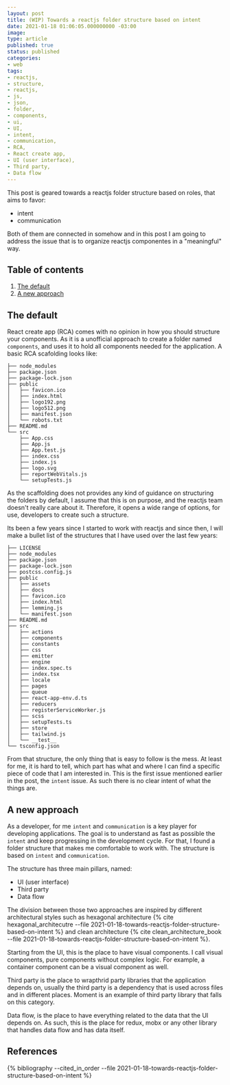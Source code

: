 ```yaml
---
layout: post
title: (WIP) Towards a reactjs folder structure based on intent
date: 2021-01-18 01:06:05.000000000 -03:00
image: 
type: article
published: true
status: published
categories:
- web
tags:
- reactjs,
- structure,
- reactjs,
- js,
- json,
- folder,
- components,
- ui,
- UI,
- intent,
- communication,
- RCA,
- React create app,
- UI (user interface),
- Third party,
- Data flow
---
```


This post is geared towards a reactjs folder structure based on roles, that
aims to favor:

- intent
- communication

Both of them are connected in somehow and in this post I am going to address
the issue that is to organize reactjs componentes in a "meaningful" way.

## Table of contents

1. [The default](#the-default)
2. [A new approach](#a-new-approach)

## The default

React create app (RCA) comes with no opinion in how you should structure your
components. As it is a unofficial approach to create a folder named `components`,
and uses it to hold all components needed for the application. A
basic RCA scafolding looks like:

```
├── node_modules
├── package.json
├── package-lock.json
├── public
│   ├── favicon.ico
│   ├── index.html
│   ├── logo192.png
│   ├── logo512.png
│   ├── manifest.json
│   └── robots.txt
├── README.md
└── src
    ├── App.css
    ├── App.js
    ├── App.test.js
    ├── index.css
    ├── index.js
    ├── logo.svg
    ├── reportWebVitals.js
    └── setupTests.js
```

As the scaffolding does not provides any kind of guidance on structuring the
folders by default, I assume that this is on purpose, and the reactjs team
doesn't really care about it. Therefore, it opens a wide range of options, for
use, developers to create such a structure.

Its been a few years since I started to work with reactjs and since then, I
will make a bullet list of the structures that I have used over the last few
years:

```
├── LICENSE
├── node_modules
├── package.json
├── package-lock.json
├── postcss.config.js
├── public
│   ├── assets
│   ├── docs
│   ├── favicon.ico
│   ├── index.html
│   ├── lemming.js
│   └── manifest.json
├── README.md
├── src
│   ├── actions
│   ├── components
│   ├── constants
│   ├── css
│   ├── emitter
│   ├── engine
│   ├── index.spec.ts
│   ├── index.tsx
│   ├── locale
│   ├── pages
│   ├── queue
│   ├── react-app-env.d.ts
│   ├── reducers
│   ├── registerServiceWorker.js
│   ├── scss
│   ├── setupTests.ts
│   ├── store
│   ├── tailwind.js
│   └── __test__
└── tsconfig.json
```

From that structure, the only thing that is easy to follow is the mess. At least
for me, it is hard to tell, which part has what and where I can find a specific
piece of code that I am interested in. This is the first issue mentioned earlier
in the post, the `intent` issue. As such there is no clear intent of what the
things are.

## A new approach

As a developer, for me `intent` and `communication` is a key player for developing
applications. The goal is to understand as fast as possible the `intent` and
keep progressing in the development cycle. For that, I found a folder structure
that makes me comfortable to work with. The structure is based on `intent` and
`communication`.

The structure has three main pillars, named:

- UI (user interface)
- Third party
- Data flow

The division between those two approaches are inspired by different architectural
styles such as hexagonal architecture {% cite hexagonal_architecutre --file 2021-01-18-towards-reactjs-folder-structure-based-on-intent %} and clean architecture {% cite clean_architecture_book --file 2021-01-18-towards-reactjs-folder-structure-based-on-intent %}.

Starting from the UI, this is the place to have visual components. I call visual
components, pure components without complex logic. For example, a container
component can be a visual component as well.

Third party is the place to wrapthrid party libraries that the application depends
on, usually the third party is a dependency that is used across files and in
different places. Moment is an example of third party library that falls on this
category.

Data flow, is the place to have everything related to the data that the UI depends
on. As such, this is the place for redux, mobx or any other library that
handles data flow and has data itself.

## References

{% bibliography --cited_in_order --file 2021-01-18-towards-reactjs-folder-structure-based-on-intent %}
